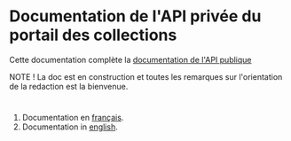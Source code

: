 # Documentation de l'API privée du portail des collections

Cette documentation complète la [documentation de l'API publique](https://github.com/ParisMusees/api-documentation)

NOTE !
La doc est en construction et toutes les remarques sur l'orientation de la redaction est la bienvenue.

#
1. Documentation en [français](fr/README-fr.md).
2. Documentation in [english](en/README-en.md).